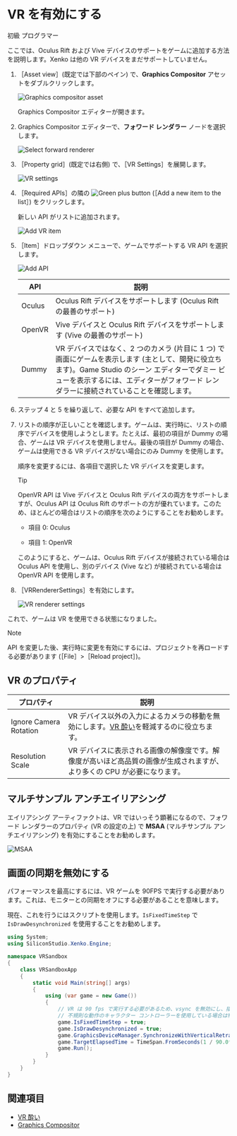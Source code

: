# VR を有効にする

<span class="label label-doc-level">初級</span>
<span class="label label-doc-audience">プログラマー</span>

ここでは、Oculus Rift および Vive デバイスのサポートをゲームに追加する方法を説明します。Xenko は他の VR デバイスをまだサポートしていません。

1. ［Asset view］(既定では下部のペイン) で、**Graphics Compositor** アセットをダブルクリックします。

    ![Graphics compositor asset](../graphics/graphics-compositor/media/graphics-compositor-asset.png)

    Graphics Compositor エディターが開きます。

2. Graphics Compositor エディターで、**フォワード レンダラー** ノードを選択します。

    ![Select forward renderer](media/select-forward-renderer.png)

3. ［Property grid］(既定では右側) で、［VR Settings］を展開します。

    ![VR settings](media/vr-settings.png)

4. ［Required APIs］の隣の ![Green plus button](~/manual/game-studio/media/green-plus-icon.png) (［Add a new item to the list］) をクリックします。

    新しい API がリストに追加されます。

    ![Add VR item](media/add-vr-api.png)

5. ［Item］ドロップダウン メニューで、ゲームでサポートする VR API を選択します。

    ![Add API](media/select-vr-api.png)

    | API    | 説明
    |--------| --------
    | Oculus | Oculus Rift デバイスをサポートします (Oculus Rift の最善のサポート)
    | OpenVR | Vive デバイスと Oculus Rift デバイスをサポートします (Vive の最善のサポート)
    | Dummy  | VR デバイスではなく、2 つのカメラ (片目に 1 つ) で画面にゲームを表示します (主として、開発に役立ちます)。Game Studio のシーン エディターでダミー ビューを表示するには、エディターがフォワード レンダラーに接続されていることを確認します。

6. ステップ 4 と 5 を繰り返して、必要な API をすべて追加します。

7. リストの順序が正しいことを確認します。ゲームは、実行時に、リストの順序でデバイスを使用しようとします。たとえば、最初の項目が Dummy の場合、ゲームは VR デバイスを使用しません。最後の項目が Dummy の場合、ゲームは使用できる VR デバイスがない場合にのみ Dummy を使用します。

    順序を変更するには、各項目で選択した VR デバイスを変更します。

    >[!TIP]
    >OpenVR API は Vive デバイスと Oculus Rift デバイスの両方をサポートしますが、Oculus API は Oculus Rift のサポートの方が優れています。このため、ほとんどの場合はリストの順序を次のようにすることをお勧めします。
    >
    >* 項目 0: Oculus
    >
    >* 項目 1: OpenVR
    >
    >このようにすると、ゲームは、Oculus Rift デバイスが接続されている場合は Oculus API を使用し、別のデバイス (Vive など) が接続されている場合は OpenVR API を使用します。

8. ［VRRendererSettings］を有効にします。

    ![VR renderer settings](media/vr-renderer-settings.png)

これで、ゲームは VR を使用できる状態になりました。

>[!NOTE]
>API を変更した後、実行時に変更を有効にするには、プロジェクトを再ロードする必要があります (［File］>［Reload project］)。

## VR のプロパティ

| プロパティ                | 説明      
|-------------------------|--------
| Ignore Camera Rotation  | VR デバイス以外の入力によるカメラの移動を無効にします。[VR 酔い](vr-sickness.md)を軽減するのに役立ちます。   
| Resolution Scale        | VR デバイスに表示される画像の解像度です。解像度が高いほど高品質の画像が生成されますが、より多くの CPU が必要になります。

## マルチサンプル アンチエイリアシング

エイリアシング アーティファクトは、VR ではいっそう顕著になるので、フォワード レンダラーのプロパティ (VR の設定の上) で **MSAA** (マルチサンプル アンチエイリアシング) を有効にすることをお勧めします。

![MSAA](media/MSAA.png)

## 画面の同期を無効にする

パフォーマンスを最高にするには、VR ゲームを 90FPS で実行する必要があります。これは、モニターとの同期をオフにする必要があることを意味します。

現在、これを行うにはスクリプトを使用します。`IsFixedTimeStep` で `IsDrawDesynchronized` を使用することをお勧めします。

```cs
using System;
using SiliconStudio.Xenko.Engine;

namespace VRSandbox
{
    class VRSandboxApp
    {
        static void Main(string[] args)
        {
            using (var game = new Game())
            {
                // VR は 90 fps で実行する必要があるため、vsync を無効にし、描画が同期されないようにする必要がある
                // 不規則な動作のキャラクター コントローラーを使用している場合は物理特性のタイム ステップも 90 fps に設定したいかもしれませんが、それはしないでください。可能な場合は運動学的剛体を使用します。
                game.IsFixedTimeStep = true;
                game.IsDrawDesynchronized = true;
                game.GraphicsDeviceManager.SynchronizeWithVerticalRetrace = false;
                game.TargetElapsedTime = TimeSpan.FromSeconds(1 / 90.0f);
                game.Run();
            }
        }
    }
}
```

## 関連項目

* [VR 酔い](vr-sickness.md)
* [Graphics Compositor](../graphics/graphics-compositor/index.md)

